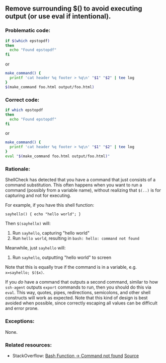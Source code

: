 ## Remove surrounding $() to avoid executing output (or use eval if intentional).

### Problematic code:

```sh
if $(which epstopdf)
then
  echo "Found epstopdf"
fi
```

or

```sh
make_command() {
  printf 'cat header %q footer > %q\n' "$1" "$2" | tee log
}
$(make_command foo.html output/foo.html)
```

### Correct code:

```sh
if which epstopdf
then
  echo "Found epstopdf"
fi
```

or 

```sh
make_command() {
  printf 'cat header %q footer > %q\n' "$1" "$2" | tee log
}
eval "$(make_command foo.html output/foo.html)"
```
### Rationale:

ShellCheck has detected that you have a command that just consists of a command substitution. This often happens when you want to run a command (possibly from a variable name), without realizing that `$(..)` is for capturing and not for executing.

For example, if you have this shell function:

    sayhello() { echo "hello world"; }

Then `$(sayhello)` will:

1. Run `sayhello`, capturing "hello world"
1. Run `hello world`, resulting in `bash: hello: command not found`

Meanwhile, just `sayhello` will:

1. Run `sayhello`, outputting "hello world" to screen

Note that this is equally true if the command is in a variable, e.g. `x=sayhello; $($x)`.

If you *do* have a command that outputs a second command, similar to how `ssh-agent` outputs `export` commands to run, then you should do this via `eval`. This way, quotes, pipes, redirections, semicolons, and other shell constructs will work as expected. Note that this kind of design is best avoided when possible, since correctly escaping all values can be difficult and error prone. 

### Exceptions:

None.

### Related resources:

* StackOverflow: [Bash Function -> Command not found](https://stackoverflow.com/questions/18611842/bash-function-command-not-found)
[Source](https://github.com/koalaman/shellcheck/wiki/SC2091)

